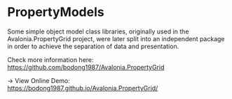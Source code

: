 # PropertyModels
Some simple object model class libraries, originally used in the Avalonia.PropertyGrid project, were later split into an independent package in order to achieve the separation of data and presentation.

Check more information here:   
https://github.com/bodong1987/Avalonia.PropertyGrid  

→ View Online Demo:  
https://bodong1987.github.io/Avalonia.PropertyGrid/

